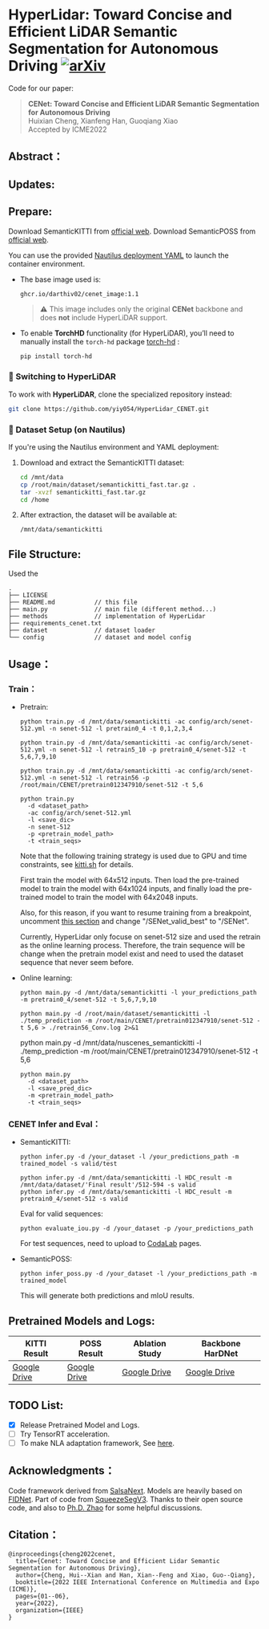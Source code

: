 # HyperLidar: Toward Concise and Efficient LiDAR Semantic Segmentation for Autonomous Driving [![arXiv](https://img.shields.io/badge/arXiv-2207.12691-b31b1b?logo=arXiv&logoColor=green)](https://arxiv.org/abs/2207.12691)

Code for our paper:
> **CENet: Toward Concise and Efficient LiDAR Semantic Segmentation for Autonomous Driving**
> <br>Huixian Cheng, Xianfeng Han, Guoqiang Xiao<br>
> Accepted by ICME2022

## Abstract：

## Updates:
<!-- **2023-03-28[NEW:sparkles:]** CENet achieves competitive performance in robustness evaluation at SemanticKITTI. See Repo of [Robo3D](https://github.com/ldkong1205/Robo3D) for more details.
<div align="center">
  <img src="assert/robustness.png"/>
</div><br/>

**2022-07-06[:open_mouth::scream::thumbsup:]** [Ph.D. Hou](https://github.com/cardwing) reported an astounding 67.6% mIoU test performance of CENet, see [this issue](https://github.com/huixiancheng/CENet/issues/7) and [PVD Repo](https://github.com/cardwing/Codes-for-PVKD) for details. -->

## Prepare:
Download SemanticKITTI from [official web](http://www.semantic-kitti.org/dataset.html). Download SemanticPOSS from [official web](http://www.poss.pku.edu.cn./download.html).

You can use the provided [Nautilus deployment YAML](./nautilus/hyperlidar.yaml) to launch the container environment.

- The base image used is:  
  ```
  ghcr.io/darthiv02/cenet_image:1.1
  ```
  > ⚠️ This image includes only the original **CENet** backbone and does **not** include HyperLiDAR support.

- To enable **TorchHD** functionality (for HyperLiDAR), you’ll need to manually install the `torch-hd` package [torch-hd](https://github.com/hyperdimensional-computing/torchhd?tab=readme-ov-file) :
  ```bash
  pip install torch-hd
  ```

### 🔄 Switching to HyperLiDAR

To work with **HyperLiDAR**, clone the specialized repository instead:
```bash
git clone https://github.com/yiy054/HyperLidar_CENET.git
```

### 📁 Dataset Setup (on Nautilus)

If you're using the Nautilus environment and YAML deployment:

1. Download and extract the SemanticKITTI dataset:
   ```bash
   cd /mnt/data
   cp /root/main/dataset/semantickitti_fast.tar.gz .
   tar -xvzf semantickitti_fast.tar.gz
   cd /home
   ```

2. After extraction, the dataset will be available at:
   ```
   /mnt/data/semantickitti
   ```


## File Structure:
Used the 
```
.
├── LICENSE
├── README.md           // this file
├── main.py             // main file (different method...)
├── methods             // implementation of HyperLidar
├── requirements_cenet.txt
├── dataset             // dataset loader
└── config              // dataset and model config
```

## Usage：
### Train：
- Pretrain:
    <!-- ```
    sudo docker run -it --rm \              
      --runtime nvidia --gpus all \
      -v "$(pwd)/CENet:/root/CENet" \
      --name test_container \
      dustynv/l4t-pytorch:r36.2.0 \
      bash
    ``` -->
    `python train.py -d /mnt/data/semantickitti -ac config/arch/senet-512.yml -n senet-512 -l pretrain0_4 -t 0,1,2,3,4`

    `python train.py -d /mnt/data/semantickitti -ac config/arch/senet-512.yml -n senet-512 -l retrain5_10 -p pretrain0_4/senet-512 -t 5,6,7,9,10`

    `python train.py -d /mnt/data/semantickitti -ac config/arch/senet-512.yml -n senet-512 -l retrain56 -p /root/main/CENET/pretrain012347910/senet-512 -t 5,6`

    ```
    python train.py 
      -d <dataset_path> 
      -ac config/arch/senet-512.yml 
      -l <save_dic> 
      -n senet-512 
      -p <pretrain_model_path> 
      -t <train_seqs>
    ```

    Note that the following training strategy is used due to GPU and time constraints, see [kitti.sh](https://github.com/huixiancheng/SENet/blob/main/kitti.sh) for details.

    First train the model with 64x512 inputs. Then load the pre-trained model to train the model with 64x1024 inputs, and finally load the pre-trained model to train the model with 64x2048 inputs.
    
    Also, for this reason, if you want to resume training from a breakpoint, uncomment [this section](https://github.com/huixiancheng/SENet/blob/c5827853ee32660ad9487a679890822ac9bf8bf8/modules/trainer.py#L193-L203) and change "/SENet_valid_best" to "/SENet".

    Currently, HyperLidar only focuse on senet-512 size and used the retrain as the online learning process. Therefore, the train sequence will be change when the pretrain model exist and need to used the dataset sequence that never seem before. 
- Online learning:

  `python main.py -d /mnt/data/semantickitti -l your_predictions_path -m pretrain0_4/senet-512 -t 5,6,7,9,10`

  `python main.py -d /root/main/dataset/semantickitti -l ./temp_prediction -m /root/main/CENET/pretrain012347910/senet-512 -t 5,6 > ./retrain56_Conv.log 2>&1`

  python main.py -d /mnt/data/nuscenes_semantickitti -l ./temp_prediction -m /root/main/CENET/pretrain012347910/senet-512 -t 5,6

  ```
  python main.py 
    -d <dataset_path> 
    -l <save_pred_dic> 
    -m <pretrain_model_path>
    -t <train_seqs>
  ```
### CENET Infer and Eval：
- SemanticKITTI:

    `python infer.py -d /your_dataset -l /your_predictions_path -m trained_model -s valid/test`
    ```
    python infer.py -d /mnt/data/semantickitti -l HDC_result -m /mnt/data/dataset/'Final result'/512-594 -s valid
    python infer.py -d /mnt/data/semantickitti -l HDC_result -m pretrain0_4/senet-512 -s valid
    ```
    
    Eval for valid sequences:

    `python evaluate_iou.py -d /your_dataset -p /your_predictions_path`

    For test  sequences, need to upload to [CodaLab](https://competitions.codalab.org/competitions/20331#participate) pages.

- SemanticPOSS:

    `python infer_poss.py -d /your_dataset -l /your_predictions_path -m trained_model`

    This will generate both predictions and mIoU results.

<!-- ### Visualize Example:


- Visualize GT:

  `python visualize.py -w kitti/poss -d /your_dataset -s what_sequences`

- Visualize Predictions:

  `python visualize.py -w kitti/poss -d /your_dataset -p /your_predictions -s what_sequences` -->


## Pretrained Models and Logs:
| **KITTI Result** | **POSS Result** | **Ablation Study** | **Backbone HarDNet** |
| ---------------- | --------------- | ------------------ | -------------------- |
| [Google Drive](https://drive.google.com/file/d/167ofUNdkVnRoqZ28NAXRjykdVWnublUk/view?usp=share_link) | [Google Drive](https://drive.google.com/file/d/1DC66ky6k2aBpVg1Md1AR2tjqHzSYL5xC/view?usp=sharing) | [Google Drive](https://drive.google.com/file/d/1axrBYJflKMn0FLoC6HoN1G4RUmitIP1U/view?usp=sharing) | [Google Drive](https://drive.google.com/file/d/1afer0OX0WzxoMIWXV-btGVC7llt-4nUB/view?usp=sharing) |


## TODO List:
- [x] Release Pretrained Model and Logs.
- [ ] Try TensorRT acceleration.
- [ ] To make NLA adaptation framework, See [here](https://github.com/huixiancheng/SENet/blob/57d3e07777099c805fa27ceda68e359b2b7ae12d/modules/user.py#L178-L194).

## Acknowledgments：
Code framework derived from [SalsaNext](https://github.com/Halmstad-University/SalsaNext). Models are heavily based on [FIDNet](https://github.com/placeforyiming/IROS21-FIDNet-SemanticKITTI). Part of code from [SqueezeSegV3](https://github.com/chenfengxu714/SqueezeSegV3). Thanks to their open source code, and also to [Ph.D. Zhao](https://github.com/placeforyiming) for some helpful discussions.

## Citation：
~~~
@inproceedings{cheng2022cenet,
  title={Cenet: Toward Concise and Efficient Lidar Semantic Segmentation for Autonomous Driving},
  author={Cheng, Hui--Xian and Han, Xian--Feng and Xiao, Guo--Qiang},
  booktitle={2022 IEEE International Conference on Multimedia and Expo (ICME)},
  pages={01--06},
  year={2022},
  organization={IEEE}
}
~~~
